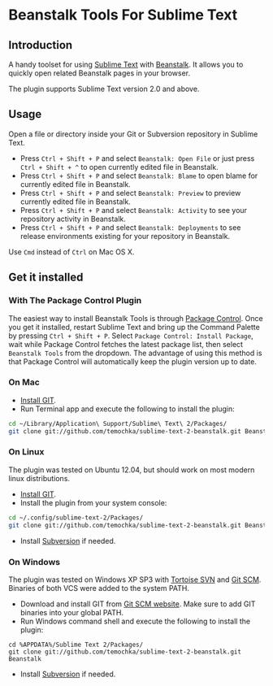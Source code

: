 # Beanstalk Tools For Sublime Text #

## Introduction ##

A handy toolset for using [Sublime Text](http://www.sublimetext.com) with [Beanstalk](http://beanstalkapp.com). It allows you to quickly open related Beanstalk pages in your browser.

The plugin supports Sublime Text version 2.0 and above.

## Usage ##

Open a file or directory inside your Git or Subversion repository in Sublime Text.

* Press `Ctrl + Shift + P` and select `Beanstalk: Open File` or just press `Ctrl + Shift + ^` to open currently edited file in Beanstalk.
* Press `Ctrl + Shift + P` and select `Beanstalk: Blame` to open blame for currently edited file in Beanstalk.
* Press `Ctrl + Shift + P` and select `Beanstalk: Preview` to preview currently edited file in Beanstalk.
* Press `Ctrl + Shift + P` and select `Beanstalk: Activity` to see your repository activity in Beanstalk.
* Press `Ctrl + Shift + P` and select `Beanstalk: Deployments` to see release environments existing for your repository in Beanstalk.

Use `Cmd` instead of `Ctrl` on Mac OS X.

## Get it installed ##

### With The Package Control Plugin ###

The easiest way to install Beanstalk Tools is through [Package Control](https://sublime.wbond.net). Once you get it installed, restart Sublime Text and bring up the Command Palette by pressing `Ctrl + Shift + P`. Select `Package Control: Install Package`, wait while Package Control fetches the latest package list, then select `Beanstalk Tools` from the dropdown. The advantage of using this method is that Package Control will automatically keep the plugin version up to date.

### On Mac ###

* [Install GIT](http://guides.beanstalkapp.com/version-control/git-on-mac.html).
* Run Terminal app and execute the following to install the plugin:

```bash
cd ~/Library/Application\ Support/Sublime\ Text\ 2/Packages/
git clone git://github.com/temochka/sublime-text-2-beanstalk.git Beanstalk
```

### On Linux ###

The plugin was tested on Ubuntu 12.04, but should work on most modern linux distributions.

* [Install GIT](http://guides.beanstalkapp.com/version-control/git-on-linux.html).
* Install the plugin from your system console:

```bash
cd ~/.config/sublime-text-2/Packages/
git clone git://github.com/temochka/sublime-text-2-beanstalk.git Beanstalk
```

* Install [Subversion](http://tortoisesvn.net) if needed.

### On Windows ###

The plugin was tested on Windows XP SP3 with [Tortoise SVN](http://tortoisesvn.net) and [Git SCM](http://git-scm.com/download/win). Binaries of both VCS were added to the system PATH.

* Download and install GIT from [Git SCM website](http://git-scm.com/download/win). Make sure to add GIT binaries into your global PATH.
* Run Windows command shell and execute the following to install the plugin:

```
cd %APPDATA%/Sublime Text 2/Packages/
git clone git://github.com/temochka/sublime-text-2-beanstalk.git Beanstalk
```

* Install [Subversion](http://tortoisesvn.net) if needed.
